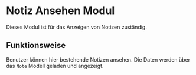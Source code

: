 # Notiz Ansehen Modul

Dieses Modul ist für das Anzeigen von Notizen zuständig.

## Funktionsweise

Benutzer können hier bestehende Notizen ansehen. Die Daten werden über das `Note` Modell geladen und angezeigt.